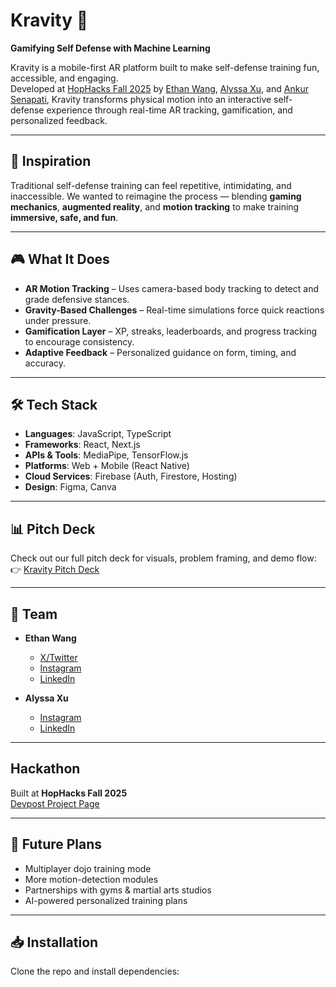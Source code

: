 # Kravity 🌌

**Gamifying Self Defense with Machine Learning**

Kravity is a mobile-first AR platform built to make self-defense training fun, accessible, and engaging.  
Developed at [HopHacks Fall 2025](https://hophacks-fall-2025.devpost.com/) by [Ethan Wang](https://www.linkedin.com/in/ethangwang/), [Alyssa Xu](https://www.linkedin.com/in/alyssa-xu28/), and [Ankur Senapati](https://www.linkedin.com/in/ankur-senapati/), Kravity transforms physical motion into an interactive self-defense experience through real-time AR tracking, gamification, and personalized feedback.

---

## 🚀 Inspiration
Traditional self-defense training can feel repetitive, intimidating, and inaccessible. We wanted to reimagine the process — blending **gaming mechanics**, **augmented reality**, and **motion tracking** to make training **immersive, safe, and fun**.

---

## 🎮 What It Does
- **AR Motion Tracking** – Uses camera-based body tracking to detect and grade defensive stances.  
- **Gravity-Based Challenges** – Real-time simulations force quick reactions under pressure.  
- **Gamification Layer** – XP, streaks, leaderboards, and progress tracking to encourage consistency.  
- **Adaptive Feedback** – Personalized guidance on form, timing, and accuracy.

---

## 🛠️ Tech Stack
- **Languages**: JavaScript, TypeScript  
- **Frameworks**: React, Next.js  
- **APIs & Tools**: MediaPipe, TensorFlow.js  
- **Platforms**: Web + Mobile (React Native)  
- **Cloud Services**: Firebase (Auth, Firestore, Hosting)  
- **Design**: Figma, Canva

---

## 📊 Pitch Deck
Check out our full pitch deck for visuals, problem framing, and demo flow:  
👉 [Kravity Pitch Deck](https://www.canva.com/design/DAGyiuPwN8M/cdbKQjmNIhas1syzhuLvYA/edit?utm_content=DAGyiuPwN8M&utm_campaign=designshare&utm_medium=link2&utm_source=sharebutton)

---

## 👥 Team
- **Ethan Wang**
  - [X/Twitter](https://x.com/ethangwang)
  - [Instagram](https://www.instagram.com/ethangwang/)
  - [LinkedIn](https://www.linkedin.com/in/ethangwang/)

- **Alyssa Xu**  
  - [Instagram](https://www.instagram.com/alyssa.x__/)
  - [LinkedIn](https://www.linkedin.com/in/alyssa-xu28/)

---

## Hackathon
Built at **HopHacks Fall 2025**  
[Devpost Project Page](https://hophacks-fall-2025.devpost.com/)

---

## 🔮 Future Plans
- Multiplayer dojo training mode  
- More motion-detection modules  
- Partnerships with gyms & martial arts studios  
- AI-powered personalized training plans

---

## 📥 Installation
Clone the repo and install dependencies:
